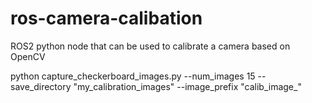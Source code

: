 # ros-camera-calibation
ROS2 python node that can be used to calibrate a camera based  on OpenCV

python capture_checkerboard_images.py --num_images 15 --save_directory "my_calibration_images" --image_prefix "calib_image_" 
